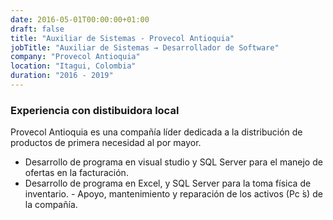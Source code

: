 ```yaml
---
date: 2016-05-01T00:00:00+01:00
draft: false
title: "Auxiliar de Sistemas - Provecol Antioquia"
jobTitle: "Auxiliar de Sistemas → Desarrollador de Software"
company: "Provecol Antioquia"
location: "Itagui, Colombia"
duration: "2016 - 2019"
---
```


### Experiencia con distibuidora local

Provecol Antioquia es una compañía líder dedicada a la distribución de productos de primera necesidad al por mayor.

- Desarrollo de programa en visual studio y SQL Server para el manejo de ofertas en la facturación.
- Desarrollo de programa en Excel, y SQL Server para la toma física de inventario. - Apoyo, mantenimiento y reparación de los activos (Pc ́s) de la compañía.
